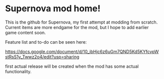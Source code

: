 
# Supernova mod home!

This is the github for Supernova, my first attempt at modding from scratch. Current items are more endgame for the mod, but I hope to add earlier game content soon.

Feature list and to-do can be seen here: 

https://docs.google.com/document/d/10_ibHjc6z6uGm7QND5Kd5KYfcvpWstRsS1y_Twwz2o4/edit?usp=sharing

first actual release will be created when the mod has some actual functionality.
